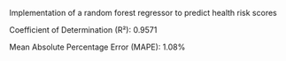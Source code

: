 Implementation of a random forest regressor to predict health risk scores


Coefficient of Determination (R²): 0.9571

Mean Absolute Percentage Error (MAPE): 1.08%
